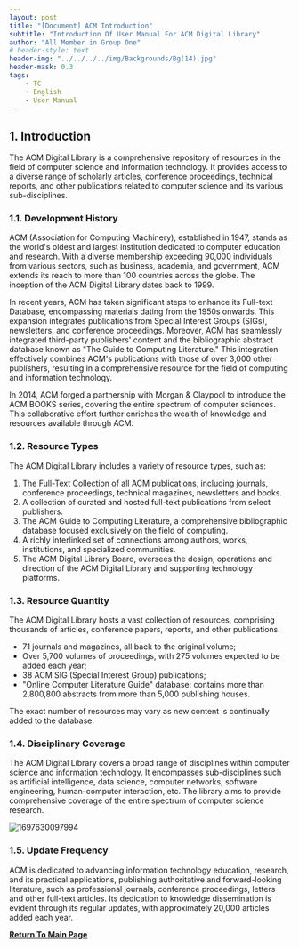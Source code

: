 ```yaml
---
layout: post
title: "[Document] ACM Introduction"
subtitle: "Introduction Of User Manual For ACM Digital Library"
author: "All Member in Group One"
# header-style: text
header-img: "../../../../img/Backgrounds/Bg(14).jpg"
header-mask: 0.3
tags:
    - TC
    - English
    - User Manual
---
```



##  1. <a name='Introduction'></a>Introduction

The ACM Digital Library is a comprehensive repository of resources in the field of computer science and information technology. It provides access to a diverse range of scholarly articles, conference proceedings, technical reports, and other publications related to computer science and its various sub-disciplines.

###  1.1. <a name='DevelopmentHistory'></a>Development History

ACM (Association for Computing Machinery), established in 1947, stands as the world's oldest and largest institution dedicated to computer education and research. With a diverse membership exceeding 90,000 individuals from various sectors, such as business, academia, and government, ACM extends its reach to more than 100 countries across the globe. The inception of the ACM Digital Library dates back to 1999.

In recent years, ACM has taken significant steps to enhance its Full-text Database, encompassing materials dating from the 1950s onwards. This expansion integrates publications from Special Interest Groups (SIGs), newsletters, and conference proceedings. Moreover, ACM has seamlessly integrated third-party publishers' content and the bibliographic abstract database known as "The Guide to Computing Literature." This integration effectively combines ACM's publications with those of over 3,000 other publishers, resulting in a comprehensive resource for the field of computing and information technology.

In 2014, ACM forged a partnership with Morgan & Claypool to introduce the ACM BOOKS series, covering the entire spectrum of computer sciences. This collaborative effort further enriches the wealth of knowledge and resources available through ACM.

###  1.2. <a name='ResourceTypes'></a>Resource Types

The ACM Digital Library includes a variety of resource types, such as:

1. The Full-Text Collection of all ACM publications, including journals, conference proceedings, technical magazines, newsletters and books.
2. A collection of curated and hosted full-text publications from select publishers.
3. The ACM Guide to Computing Literature, a comprehensive bibliographic database focused exclusively on the field of computing.
4. A richly interlinked set of connections among authors, works, institutions, and specialized communities.
5. The ACM Digital Library Board, oversees the design, operations and direction of the ACM Digital Library and supporting technology platforms.


###  1.3. <a name='ResourceQuantity'></a>Resource Quantity

The ACM Digital Library hosts a vast collection of resources, comprising thousands of articles, conference papers, reports, and other publications.

- 71 journals and magazines, all back to the original volume;
- Over 5,700 volumes of proceedings, with 275 volumes expected to be added each year;
- 38 ACM SIG (Special Interest Group) publications;
- "Online Computer Literature Guide" database: contains more than 2,800,800 abstracts from more than 5,000 publishing houses.

The exact number of resources may vary as new content is continually added to the database.

###  1.4. <a name='DisciplinaryCoverage'></a>Disciplinary Coverage

The ACM Digital Library covers a broad range of disciplines within computer science and information technology. It encompasses sub-disciplines such as artificial intelligence, data science, computer networks, software engineering, human-computer interaction, etc. The library aims to provide comprehensive coverage of the entire spectrum of computer science research.

![1697630097994](../../../../img/UserManual/1697630097994.png)

###  1.5. <a name='UpdateFrequency'></a>Update Frequency

ACM is dedicated to advancing information technology education, research, and its practical applications, publishing authoritative and forward-looking literature, such as professional journals, conference proceedings, letters and other full-text articles. Its dedication to knowledge dissemination is evident through its regular updates, with approximately 20,000 articles added each year.

**[Return To Main Page](../ACM-Index-Page/index.html)**
